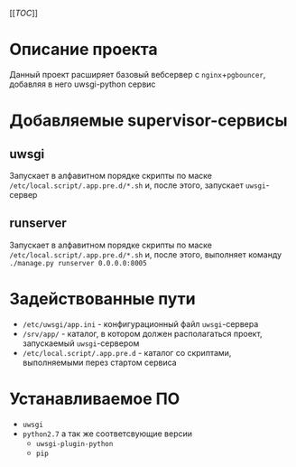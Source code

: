[[_TOC_]]


# Описание проекта

Данный проект расширяет базовый вебсервер с `nginx`+`pgbouncer`, добавляя в него uwsgi-python сервис


# Добавляемые supervisor-сервисы

## uwsgi

Запускает в алфавитном порядке скрипты по маске `/etc/local.script/.app.pre.d/*.sh` и, после этого, запускает `uwsgi`-сервер


## runserver

Запускает в алфавитном порядке скрипты по маске `/etc/local.script/.app.pre.d/*.sh` и, после этого, выполняет команду `./manage.py runserver 0.0.0.0:8005`


# Задействованные пути
- `/etc/uwsgi/app.ini` - конфигурационный файл `uwsgi`-сервера
- `/srv/app/` - каталог, в котором должен располагаться проект, запускаемый `uwsgi`-сервером
- `/etc/local.script/.app.pre.d` - каталог со скриптами, выполняемыми перез стартом сервиса

# Устанавливаемое ПО

- `uwsgi`
- `python2.7`
  а так же соответсвующие версии
  - `uwsgi-plugin-python`
  - `pip`

